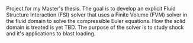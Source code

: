 
Project for my Master's thesis. The goal is to develop an explicit Fluid Structure Interaction (FSI) solver that uses 
a Finite Volume (FVM) solver in the fluid domain to solve the compressible Euler equations. How the solid domain 
is treated is yet TBD. The purpose of the solver is to study shock and it's applications to blast loading.